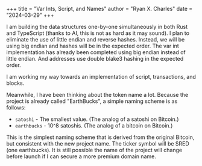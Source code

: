+++
title = "Var Ints, Script, and Names"
author = "Ryan X. Charles"
date = "2024-03-29"
+++

I am building the data structures one-by-one simultaneously in both Rust and
TypeScript (thanks to AI, this is not as hard as it may sound). I plan to
eliminate the use of little endian and reverse hashes. Instead, we will be using
big endian and hashes will be in the expected order. The var int implementation
has already been completed using big endian instead of little endian. And
addresses use double blake3 hashing in the expected order.

I am working my way towards an implementation of script, transactions, and blocks.

Meanwhile, I have been thinking about the token name a lot. Because the project
is already called "EarthBucks", a simple naming scheme is as follows:

- `satoshi` - The smallest value. (The analog of a satoshi on Bitcoin.)
- `earthbucks` - 10^8 satoshis. (The analog of a bitcoin on Bitcoin.)

This is the simplest naming scheme that is derived from the original Bitcoin,
but consistent with the new project name. The ticker symbol will be SRED (one
earthbucks). It is still possible the name of the project will change before launch
if I can secure a more premium domain name.
